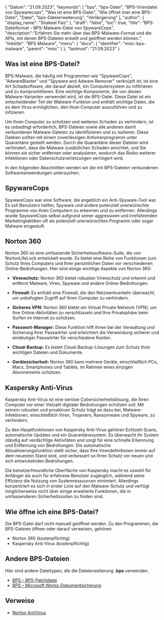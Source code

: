 {
"Datum": "21.09.2023",
  "keywords": [
"bps",
"bps-Datei",
"BPS-Virendatei von Spywarecops",
"Was ist eine BPS-Datei",
"Wie öffnet man eine BPS-Datei",
"Datei",
"bps-Dateierweiterung",
"Verlängerung"
],
  "author": {
"display_name": "Shakeel Faiz"
},
"draft": "false",
"toc": true,
"title": "BPS-Dateiformat – BPS-Malware-Datei von SpywareCops",
  "description":"Erfahren Sie mehr über das BPS-Malware-Format und die APIs, mit denen BPS-Dateien erstellt und geöffnet werden können.",
"linktitle": "BPS Malware",
  "menu": {
    "docs": {
      "identifier": "misc-bps-malware",
"parent": "misc"
}
},
"lastmod": "21.09.2023"
}

## Was ist eine BPS-Datei?

BPS-Malware, die häufig mit Programmen wie "SpywareCops", "AdwareBlaster" und "Spyware and Adware Remover" verknüpft ist, ist eine Art Schadsoftware, die darauf abzielt, ein Computersystem zu infiltrieren und zu kompromittieren. Eine wichtige Komponente, die von diesen Malware-Varianten verwendet wird, ist die BPS-Datei. Diese Datei ist ein entscheidender Teil der Malware-Funktion und enthält wichtige Daten, die es dem Virus ermöglichen, den Host-Computer auszuführen und zu infizieren.

Um Ihren Computer zu schützen und weiteren Schaden zu verhindern, ist es unbedingt erforderlich, BPS-Dateien sowie alle anderen damit verbundenen Malware-Dateien zu identifizieren und zu isolieren. Diese Dateien sollten mit einem zuverlässigen Antivirenprogramm unter Quarantäne gestellt werden. Durch die Quarantäne dieser Dateien wird verhindert, dass die Malware zusätzlichen Schaden anrichtet, und Sie können sie sicher entfernen oder analysieren, wodurch das Risiko weiterer Infektionen oder Datenschutzverletzungen verringert wird.

In den folgenden Abschnitten werden wir die mit BPS-Dateien verbundenen Softwareanwendungen untersuchen.

## SpywareCops

SpywareCops war eine Software, die angeblich ein Anti-Spyware-Tool war. Es soll Benutzern helfen, Spyware und andere potenziell unerwünschte Programme von ihren Computern zu erkennen und zu entfernen. Allerdings wurde SpywareCops selbst aufgrund seiner aggressiven und irreführenden Marketingtaktiken oft als potenziell unerwünschtes Programm oder sogar Malware eingestuft.

## Norton 360

Norton 360 ist eine umfassende Sicherheitssoftware-Suite, die von NortonLifeLock entwickelt wurde. Es bietet eine Reihe von Funktionen zum Schutz Ihres Computers und Ihrer persönlichen Daten vor verschiedenen Online-Bedrohungen. Hier sind einige wichtige Aspekte von Norton 360:

- **Virenschutz:** Norton 360 bietet robusten Virenschutz und erkennt und entfernt Malware, Viren, Spyware und andere Online-Bedrohungen.

- **Firewall:** Es enthält eine Firewall, die den Netzwerkverkehr überwacht, um unbefugten Zugriff auf Ihren Computer zu verhindern.

- **Sicheres VPN:** Norton 360 bietet ein Virtual Private Network (VPN), um Ihre Online-Aktivitäten zu verschlüsseln und Ihre Privatsphäre beim Surfen im Internet zu schützen.

- **Passwort-Manager:** Diese Funktion hilft Ihnen bei der Verwaltung und Sicherung Ihrer Passwörter und erleichtert die Verwendung sicherer und eindeutiger Passwörter für verschiedene Konten.

- **Cloud-Backup:** Es bietet Cloud-Backup-Lösungen zum Schutz Ihrer wichtigen Dateien und Dokumente.

- **Gerätesicherheit:** Norton 360 kann mehrere Geräte, einschließlich PCs, Macs, Smartphones und Tablets, im Rahmen eines einzigen Abonnements schützen.

## Kaspersky Anti-Virus

Kaspersky Anti-Virus ist eine seriöse Cybersicherheitslösung, die Ihren Computer vor einer Vielzahl digitaler Bedrohungen schützen soll. Mit seinem robusten und proaktiven Schutz trägt es dazu bei, Malware-Infektionen, einschließlich Viren, Trojanern, Ransomware und Spyware, zu verhindern.

Zu den Hauptfunktionen von Kaspersky Anti-Virus gehören Echtzeit-Scans, automatische Updates und ein Quarantänesystem. Es überwacht Ihr System ständig auf verdächtige Aktivitäten und sorgt für eine schnelle Erkennung und Entfernung von Bedrohungen. Die automatische Aktualisierungsfunktion stellt sicher, dass Ihre Virendefinitionen immer auf dem neuesten Stand sind, und verbessert so Ihren Schutz vor neuen und sich entwickelnden Bedrohungen.

Die benutzerfreundliche Oberfläche von Kaspersky macht es sowohl für Anfänger als auch für erfahrene Benutzer zugänglich, während seine Effizienz die Nutzung von Systemressourcen minimiert. Allerdings konzentriert es sich in erster Linie auf den Malware-Schutz und verfügt möglicherweise nicht über einige erweiterte Funktionen, die in umfassenderen Sicherheitssuiten zu finden sind.

## Wie öffne ich eine BPS-Datei?

Die BPS-Datei darf nicht manuell geöffnet werden. Zu den Programmen, die BPS-Dateien öffnen oder darauf verweisen, gehören:

- Norton 360 (kostenpflichtig)
- Kaspersky Anti-Virus (kostenpflichtig)

## Andere BPS-Dateien

Hier sind andere Dateitypen, die die Dateierweiterung **.bps** verwenden.

- [BPS – BPS-Patchdatei](/game/bps/)
- [BPS – Microsoft Works-Dokumentsicherung](/misc/bps-works/)

## Verweise
* [Norton AntiVirus](https://en.wikipedia.org/wiki/Norton_AntiVirus)

